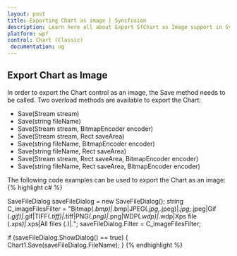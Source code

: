 ```yaml
---
layout: post
title: Exporting Chart as image | Syncfusion
description: Learn here all about Export SfChart as Image support in Syncfusion WPF Chart (Classic) control and more.
platform: wpf
control: Chart (Classic)
 documentation: ug
---
```


## Export Chart as Image

In order to export the Chart control as an image, the Save method needs to be called. Two overload methods are available to export the Chart:

* Save(Stream stream)
* Save(string fileName)
* Save(Stream stream, BitmapEncoder encoder)
* Save(Stream stream, Rect saveArea)
* Save(string fileName, BitmapEncoder encoder) 
* Save(string fileName, Rect saveArea)
* Save(Stream stream, Rect saveArea, BitmapEncoder encoder)
* Save(string fileName, Rect saveArea, BitmapEncoder encoder)


The following code examples can be used to export the Chart as an image:
{% highlight c# %}

SaveFileDialog saveFileDialog = new SaveFileDialog();
string C_imageFilesFilter = "Bitmap(*.bmp)|*.bmp|JPEG(*.jpg,*.jpeg)|*.jpg;*.jpeg|Gif (*.gif)|*.gif|TIFF(*.tiff)|*.tiff|PNG(*.png)|*.png|WDP(*.wdp)|*.wdp|Xps file (*.xps)|*.xps|All files (*.*)|*.*";
 saveFileDialog.Filter = C_imageFilesFilter;

if (saveFileDialog.ShowDialog() == true)
{             
Chart1.Save(saveFileDialog.FileName);
}
{% endhighlight  %}

